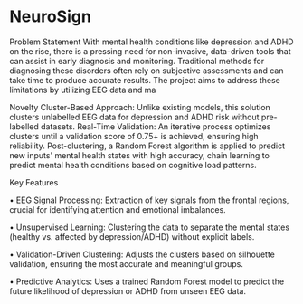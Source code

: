 # NeuroSign

Problem Statement With mental health conditions like depression and ADHD on the rise, there is a pressing need for non-invasive, data-driven tools that can assist in early diagnosis and monitoring. Traditional methods for diagnosing these disorders often rely on subjective assessments and can take time to produce accurate results. The project aims to address these limitations by utilizing EEG data and ma

Novelty Cluster-Based Approach: Unlike existing models, this solution clusters unlabelled EEG data for depression and ADHD risk without pre-labelled datasets. Real-Time Validation: An iterative process optimizes clusters until a validation score of 0.75+ is achieved, ensuring high reliability. Post-clustering, a Random Forest algorithm is applied to predict new inputs' mental health states with high accuracy, chain learning to predict mental health conditions based on cognitive load patterns.

Key Features

• EEG Signal Processing: Extraction of key signals from the frontal regions, crucial for identifying attention and emotional imbalances.

• Unsupervised Learning: Clustering the data to separate the mental states (healthy vs. affected by depression/ADHD) without explicit labels.

• Validation-Driven Clustering: Adjusts the clusters based on silhouette validation, ensuring the most accurate and meaningful groups.

• Predictive Analytics: Uses a trained Random Forest model to predict the future likelihood of depression or ADHD from unseen EEG data.
